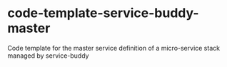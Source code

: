 # code-template-service-buddy-master
Code template for the master service definition of a micro-service stack managed by service-buddy

